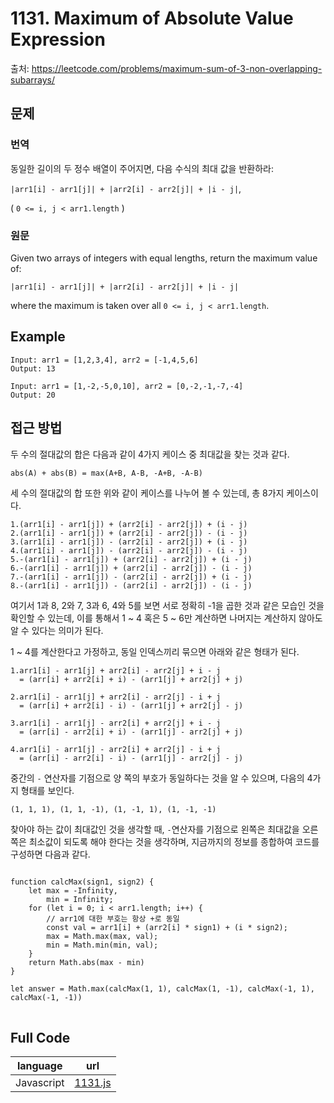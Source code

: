 # 1131. Maximum of Absolute Value Expression

출처: https://leetcode.com/problems/maximum-sum-of-3-non-overlapping-subarrays/

## 문제

### 번역

동일한 길이의 두 정수 배열이 주어지면, 다음 수식의 최대 값을 반환하라:

`|arr1[i] - arr1[j]| + |arr2[i] - arr2[j]| + |i - j|`,

( `0 <= i, j < arr1.length` )

### 원문

Given two arrays of integers with equal lengths, return the maximum value of:

`|arr1[i] - arr1[j]| + |arr2[i] - arr2[j]| + |i - j|`

where the maximum is taken over all  `0 <= i, j < arr1.length`.

## Example
```
Input: arr1 = [1,2,3,4], arr2 = [-1,4,5,6]
Output: 13
```
```
Input: arr1 = [1,-2,-5,0,10], arr2 = [0,-2,-1,-7,-4]
Output: 20
```

## 접근 방법

두 수의 절대값의 합은 다음과 같이 4가지 케이스 중 최대값을 찾는 것과 같다.
```
abs(A) + abs(B) = max(A+B, A-B, -A+B, -A-B)
```
세 수의 절대값의 합 또한 위와 같이 케이스를 나누어 볼 수 있는데, 총 8가지 케이스이다.
```
1.(arr1[i] - arr1[j]) + (arr2[i] - arr2[j]) + (i - j)
2.(arr1[i] - arr1[j]) + (arr2[i] - arr2[j]) - (i - j)
3.(arr1[i] - arr1[j]) - (arr2[i] - arr2[j]) + (i - j)
4.(arr1[i] - arr1[j]) - (arr2[i] - arr2[j]) - (i - j)
5.-(arr1[i] - arr1[j]) + (arr2[i] - arr2[j]) + (i - j)
6.-(arr1[i] - arr1[j]) + (arr2[i] - arr2[j]) - (i - j)
7.-(arr1[i] - arr1[j]) - (arr2[i] - arr2[j]) + (i - j)
8.-(arr1[i] - arr1[j]) - (arr2[i] - arr2[j]) - (i - j)
```
여기서 1과 8, 2와 7, 3과 6, 4와 5를 보면 서로 정확히 -1을 곱한 것과 같은 모습인 것을 확인할 수 있는데, 이를 통해서 1 ~ 4 혹은 5 ~ 6만 계산하면 나머지는 계산하지 않아도 알 수 있다는 의미가 된다.

1 ~ 4를 계산한다고 가정하고, 동일 인덱스끼리 묶으면 아래와 같은 형태가 된다. 
```
1.arr1[i] - arr1[j] + arr2[i] - arr2[j] + i - j 
  = (arr[i] + arr2[i] + i) - (arr1[j] + arr2[j] + j)
  
2.arr1[i] - arr1[j] + arr2[i] - arr2[j] - i + j
  = (arr[i] + arr2[i] - i) - (arr1[j] + arr2[j] - j)
  
3.arr1[i] - arr1[j] - arr2[i] + arr2[j] + i - j
  = (arr[i] - arr2[i] + i) - (arr1[j] - arr2[j] + j)
  
4.arr1[i] - arr1[j] - arr2[i] + arr2[j] - i + j
  = (arr[i] - arr2[i] - i) - (arr1[j] - arr2[j] - j)
```
중간의 `-` 연산자를 기점으로 양 쪽의 부호가 동일하다는 것을 알 수 있으며, 다음의 4가지 형태를 보인다.
```
(1, 1, 1), (1, 1, -1), (1, -1, 1), (1, -1, -1)
```
찾아야 하는 값이 최대값인 것을 생각할 때, `-`연산자를 기점으로 왼쪽은 최대값을 오른쪽은 최소값이 되도록 해야 한다는 것을 생각하며, 지금까지의 정보를 종합하여 코드를 구성하면 다음과 같다.
<pre>
<code>
function calcMax(sign1, sign2) {
	let max = -Infinity,
		min = Infinity;
	for (let i = 0; i < arr1.length; i++) {
		// arr1에 대한 부호는 항상 +로 동일
		const val = arr1[i] + (arr2[i] * sign1) + (i * sign2);
		max = Math.max(max, val);
		min = Math.min(min, val);
	}
	return Math.abs(max - min)
}

let answer = Math.max(calcMax(1, 1), calcMax(1, -1), calcMax(-1, 1), calcMax(-1, -1))
</code>
</pre>


## Full Code
|language|url|
|--------|---|
|Javascript|[1131.js](https://github.com/opwe37/Algorithm-Study/blob/master/LeetCode/src/1131.js)|
